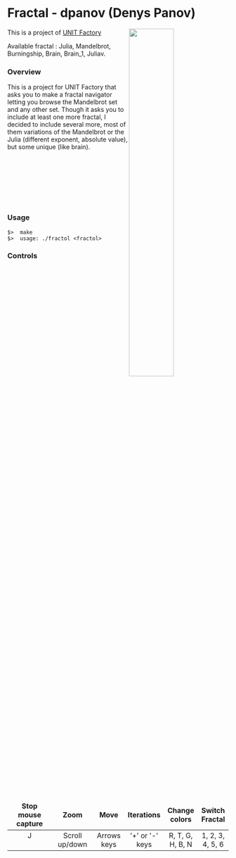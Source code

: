 # Fractal - dpanov (Denys Panov)

<img align="right"  src="https://www.google.com.ua/url?sa=i&rct=j&q=&esrc=s&source=images&cd=&cad=rja&uact=8&ved=0ahUKEwj7xcium4_TAhUK6xQKHVjUAkgQjRwIBw&url=http%3A%2F%2Fwww.fractal.org%2FBewustzijns-Besturings-Model%2FFractals-Useful-Beauty.htm&bvm=bv.151426398,d.ZGg&psig=AFQjCNFX7T9WVIivtrzyVLDROhlI-MJ37Q&ust=1491546890755190" width="45%" />
This is a project of <a href="http://www.unit.ua/" target="_blank" >UNIT Factory</a>

Available fractal : Julia, Mandelbrot, Burningship, Brain, Brain_1, Juliav.



### Overview

This is a project for UNIT Factory that asks you to make a fractal navigator letting you browse the Mandelbrot set and any other set. Though it asks you to include at least one more fractal, I decided to include several more, most of them variations of the Mandelbrot or the Julia (different exponent, absolute value), but some unique (like brain).
<br /><br /><br /><br /><br /><br /><br /><br />

### Usage
	$>  make
	$>  usage: ./fractol <fractol>

### Controls

<table widht="100%">
<thead>
<tr>
<td widht ="30%" height="60px" align="center" cellpadding="0">
<strong>Stop mouse capture</strong>
</td>
<td widht ="14%" align="center" cellpadding="0">
<strong>Zoom</strong>
</td>
<td width="14%" align="center" cellpadding="0">
<strong>Move</strong>
</td>
<td width="14%" align="center" cellpadding="0">
<strong size="5">Iterations<strong></ins>
</td>
<td width="14%" align="center" cellpadding="0">
<strong>Change colors</strong>
</td>
<td width="14%" align="center" cellpadding="0">
<strong>Switch Fractal</strong>
</td>
</tr>
</thead>
<tbody>
<tr>
<td valign="top" align="center">J</td>
<td valign="top" align="center">Scroll up/down</td>
<td valign="top" align="center">Arrows keys</td>
<td valign="top" align="center">'+' or '-' keys</td>
<td valign="top" align="center">R, T, G, H, B, N</td>
<td valign="top" align="center">1, 2, 3, 4, 5, 6</td>
</tr>
</table>
</tbody>
